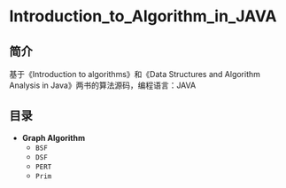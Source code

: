 # Introduction_to_Algorithm_in_JAVA

## 简介

基于《Introduction to algorithms》和《Data Structures and Algorithm Analysis in Java》两书的算法源码，编程语言：JAVA

## 目录

- **Graph Algorithm**
    - `BSF`
    - `DSF`
    - `PERT`
    - `Prim`
